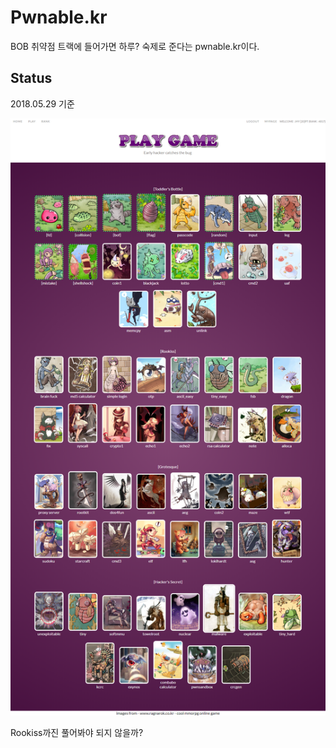 # Pwnable.kr

BOB 취약점 트랙에 들어가면 하루? 숙제로 준다는 pwnable.kr이다.

## Status

2018.05.29 기준

![현 상태](screenshot/status.PNG)

Rookiss까진 풀어봐야 되지 않을까?